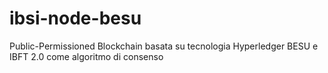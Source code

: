 # ibsi-node-besu
Public-Permissioned Blockchain basata su tecnologia Hyperledger BESU e IBFT 2.0 come algoritmo di consenso
